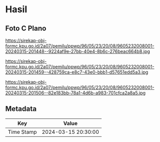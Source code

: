 # Hasil

## Foto C Plano

https://sirekap-obj-formc.kpu.go.id/2a07/pemilu/ppwp/96/05/23/20/08/9605232008001-20240315-201448--9224af9e-27bb-40e4-8b6c-276beac664b8.jpg

https://sirekap-obj-formc.kpu.go.id/2a07/pemilu/ppwp/96/05/23/20/08/9605232008001-20240315-201459--428759ca-e8c7-43e0-bbb1-d57651edd5a3.jpg

https://sirekap-obj-formc.kpu.go.id/2a07/pemilu/ppwp/96/05/23/20/08/9605232008001-20240315-201506--82e183bb-78a1-4d6b-a983-701cfca2a8a5.jpg


## Metadata

| Key        | Value               |
| ---------- | ------------------- |
| Time Stamp | 2024-03-15 20:30:00 |



